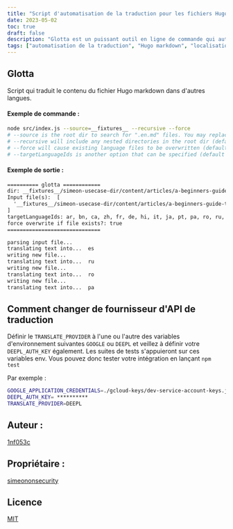 ```yaml
---
title: "Script d'automatisation de la traduction pour les fichiers Hugo Markdown - Glotta"
date: 2023-05-02
toc: true
draft: false
description: "Glotta est un puissant outil en ligne de commande qui automatise la traduction des fichiers markdown d'Hugo en plusieurs langues, ce qui facilite la localisation."
tags: ["automatisation de la traduction", "Hugo markdown", "localisation", "contenu multilingue", "outil en ligne de commande", "traduction linguistique", "localisation des langues", "automation script", "traduction du contenu", "site web multilingue", "Soutien linguistique", "flux de travail pour la localisation", "processus de traduction", "l'intégration linguistique", "Générateur de site statique Hugo", "Glotta", "fichiers de langues", "API de traduction", "les prestataires de services de traduction", "service de traduction", "gestion des langues", "SEO multilingue", "localisation du contenu", "mondialisation du site web", "outil d'aide linguistique", "flux linguistique", "efficacité de la traduction", "efficacité de la localisation", "traduction automatique", "Soutien multilingue d'Hugo"]
---
```



## Glotta

Script qui traduit le contenu du fichier Hugo markdown dans d'autres langues.

#### Exemple de commande :

```sh
node src/index.js --source=__fixtures__ --recursive --force
# --source is the root dir to search for ".en.md" files. You may replace __fixtures__ with any other dir name.
# --recursive will include any nested directories in the root dir (default is false)
# --force will cause existing language files to be overwritten (default is to ignore existing language file)
# --targetLanguageIds is another option that can be specified (default target ids are: ar, bn, ca, zh, fr, de, hi, it, ja, pt, pa, ro, ru, es
```

#### Exemple de sortie :
```txt
========== glotta ============
dir: __fixtures__/simeon-usecase-dir/content/articles/a-beginners-guide-to-setting-up-a-secure-and-resilient-vpn-for-remote-workers
Input file(s):  [
  '__fixtures__/simeon-usecase-dir/content/articles/a-beginners-guide-to-setting-up-a-secure-and-resilient-vpn-for-remote-workers/index.en.md'
]
targetLanguageIds: ar, bn, ca, zh, fr, de, hi, it, ja, pt, pa, ro, ru, es
force overwrite if file exists?: true
==============================

parsing input file...
translating text into...  es
writing new file...
translating text into...  ru
writing new file...
translating text into...  ro
writing new file...
translating text into...  pa
```

## Comment changer de fournisseur d'API de traduction

Définir le `TRANSLATE_PROVIDER` à l'une ou l'autre des variables d'environnement suivantes `GOOGLE` ou `DEEPL` et veillez à définir votre `DEEPL_AUTH_KEY` également.
Les suites de tests s'appuieront sur ces variables env. Vous pouvez donc tester votre intégration en lançant `npm test`

Par exemple :
```sh
GOOGLE_APPLICATION_CREDENTIALS=./gcloud-keys/dev-service-account-keys.json
DEEPL_AUTH_KEY= **********
TRANSLATE_PROVIDER=DEEPL
```


## Auteur :

[1nf053c](https://github.com/1nf053c)

## Propriétaire :

[simeononsecurity](https://github.com/simeononsecurity)

## Licence

[MIT](https://github.com/simeononsecurity/glotta/blob/main/LICENSE)
